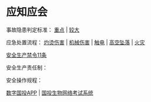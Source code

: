 # 应知应会

事故隐患判定标准：
[重点](zdsgyh.md) |
[较大](jdsgyh.md)

应急处置流程：
[灼烫伤害](yjcz_ztsh.md) |
[机械伤害](yjcz_jxsh.md) |
[触电](yjcz_cd.md) |
[高空坠落](yjcz_gkzl.md) |
[火灾](yjcz_hz.md)

[安全生产禁令11条](scjl.md)

安全生产责任制：

安全操作规程：

[数字国投APP](https://newapp.sdic.com.cn) |
[国投生物网络考试系统](http://exam.gtswims.com)
